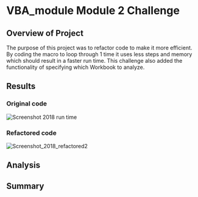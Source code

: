 # **VBA_module Module 2 Challenge**

## Overview of Project
The purpose of this project was to refactor code to make it more efficient.  By coding the macro to loop through 1 time it uses less steps and memory which should result in a faster run time.  This challenge also added the functionality of specifying which Workbook to analyze.  

## Results
### Original code
  ![Screenshot 2018 run time](https://user-images.githubusercontent.com/115171651/201999642-394e97f4-1acb-4755-856d-e2391a2421fa.png)
### Refactored code
![Screenshot_2018_refactored2](https://user-images.githubusercontent.com/115171651/201999698-480ffa02-31e5-4f35-ac62-0b3b9558de30.png)
## Analysis



## Summary
